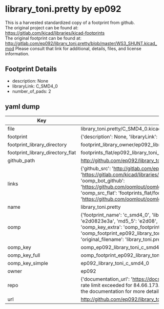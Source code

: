 # library_toni.pretty by ep092  
This is a harvested standardized copy of a footprint from github.  
The original project can be found at:  
https://gitlab.com/kicad/libraries/kicad-footprints  
The original footprint can be found at:
http://gitlab.com/ep092/library_toni.pretty/blob/master/WS3_SHUNT.kicad_mod
Please consult that link for additional, details, files, and license information.  
## Footprint Details
* description: None  
* libraryLink: C_SMD4_0  
* number_of_pads: 2  
## yaml dump  
| Key | Value |  
| --- | --- |  
| file | library_toni.pretty/C_SMD4_0.kicad_mod |  
| footprint | {'description': None, 'libraryLink': 'C_SMD4_0', 'number_of_pads': 2} |  
| footprint_library_directory | footprint_library_owner/ep092_library_toni.pretty |  
| footprint_library_directory_flat | footprints_flat/ep092_library_toni_c_smd4_0/working |  
| github_path | http://github.com/ep092/library_toni.pretty/blob/master/C_SMD4_0.kicad_mod |  
| links | {'github_src': 'http://gitlab.com/ep092/library_toni.pretty/blob/master/WS3_SHUNT.kicad_mod', 'github_src_repo': 'https://gitlab.com/kicad/libraries/kicad-footprints', 'oomp_bot': 'footprints/ep092_library_toni_c_smd4_0/working', 'oomp_bot_github': 'https://github.com/oomlout/oomlout_oomp_footprint_bot/tree/main/footprints/ep092_library_toni_c_smd4_0/working', 'oomp_src_flat': 'footprints_flat/footprints_flat/ep092_library_toni_c_smd4_0/working', 'oomp_src_flat_github': 'https://github.com/oomlout/oomlout_oomp_footprint_src/tree/main/footprints_flat/ep092_library_toni_c_smd4_0/working'} |  
| name | library_toni.pretty |  
| oomp | {'footprint_name': 'c_smd4_0', 'library_name': 'library_toni', 'md5': 'e2d0823e3a51ab260f25c23f9ab0ea28', 'md5_10': 'e2d0823e3a', 'md5_5': 'e2d08', 'md5_6': 'e2d082', 'oomp_key': 'oomp_ep092_library_toni_c_smd4_0', 'oomp_key_extra': 'oomp_footprint_ep092_library_toni_c_smd4_0', 'oomp_key_full': 'oomp_footprint_ep092_library_toni_c_smd4_0_e2d082', 'oomp_key_simple': 'ep092_library_toni_c_smd4_0', 'original_filename': 'library_toni.pretty/C_SMD4_0.kicad_mod', 'owner_name': 'ep092'} |  
| oomp_key | oomp_ep092_library_toni_c_smd4_0 |  
| oomp_key_full | oomp_footprint_ep092_library_toni_c_smd4_0 |  
| oomp_key_simple | ep092_library_toni_c_smd4_0 |  
| owner | ep092 |  
| repo | {'documentation_url': 'https://docs.github.com/rest/overview/resources-in-the-rest-api#rate-limiting', 'message': "API rate limit exceeded for 84.66.173.59. (But here's the good news: Authenticated requests get a higher rate limit. Check out the documentation for more details.)"} |  
| url | http://github.com/ep092/library_toni.pretty |  

